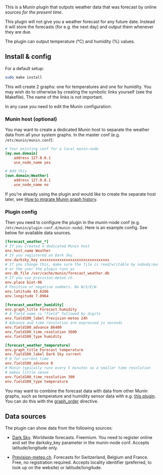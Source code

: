 This is a Munin plugin that outputs weather data that was forecast by online sources *for the present time*.

This plugin will not give you a weather forecast for any future date. Instead it will store the forecasts (for e.g. the next day) and output them whenever they are due.

The plugin can output temperature (°C) and humidity (%) values.


## Install & config

For a default setup:

```bash
sudo make install
```

This will create 2 graphs: one for temperatures and one for humidity. You may wish do to otherwise by creating the symbolic links yourself (see the Makefile). The name of the links is not important.

In any case you need to edit the Munin configuration:


### Munin host (optional)

You may want to create a dedicated Munin host to separate the weather data from all your system graphs. In the master conf (e.g. `/etc/munin/munin.conf`):

```ini
# Your existing conf for a local munin-node
[my.own.domain]
    address 127.0.0.1
    use_node_name yes

# Add this
[own.domain;Weather]
    address 127.0.0.1
    use_node_name no
```

If you're already using the plugin and would like to create the separate host later, see [How to migrate Munin graph history](https://serverfault.com/questions/252572/how-to-migrate-munin-graph-history#252580).


### Plugin config

Then you need to configure the plugin in the munin-node conf (e.g. `/etc/munin/plugin-conf.d/munin-node`). Here is an example config. See below for available data sources.

```ini
[forecast_weather_*]
# If you created a dedicated Munin host
env.host_name Weather
# If you registered on Dark Sky
env.darksky_key xxxxxxxxxxxxxxxxxxxxxxxxxxxxxxxx
# If you change this, make sure the file is read/writable by nobody:munin
# or the user the plugin runs as
env.db_file /var/cache/munin/forecast_weather.db
# If you use prevision-meteo.ch
env.place biot-06
# Positive or negative numbers. No N/S/E/W.
env.latitude 43.6286
env.longitude 7.0964

[forecast_weather_humidity]
env.graph_title Forecast humidity
# A field name is "field" followed by digits
env.field100_label Prevision-meteo 24h
# Advance and time resolution are expressed in seconds
env.field100_advance 86400
env.field100_time_resolution 3600
env.field100_type humidity

[forecast_weather_temperature]
env.graph_title Forecast temperature
env.field100_label Dark Sky current
# 0 for current time
env.field100_advance 0
# Munin typically runs every 5 minutes so a smaller time resolution
# makes little sense
env.field100_time_resolution 300
env.field100_type temperature
```

You may want to combine the forecast data with data from other Munin graphs, such as temperature and humidity sensor data with e.g. [this plugin](https://cweiske.de/usb-wde1-tools.htm). You can do this with the [graph_order](http://munin-monitoring.org/wiki/LoaningData) directive.


## Data sources

The plugin can show data from the following sources:

* [Dark Sky](https://darksky.net/). Worldwide forecasts. Freemium. You need to register online and set the darksky_key parameter in the munin-node conf. Accepts latitude/longitude only.

* [Prevision-meteo.ch](http://www.prevision-meteo.ch/). Forecasts for Switzerland, Belgium and France. Free, no registration required. Accepts locality identifier (preferred, to look up on the website) or latitude/longitude.
